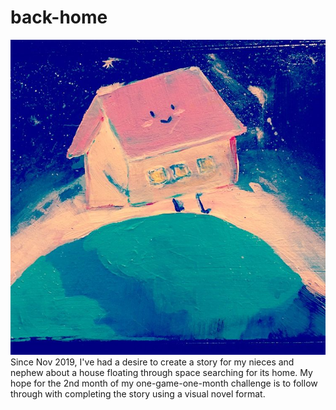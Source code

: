 # back-home
![The House](SRo6t6Qr.jpeg)
Since Nov 2019, I've had a desire to create a story for my nieces and nephew about a house floating through space searching for its home. My hope for the 2nd month of my one-game-one-month challenge is to follow through with completing the story using a visual novel format.


 
 
 
